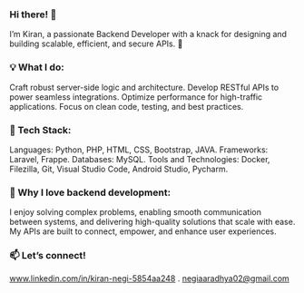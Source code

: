 ### Hi there! 👋
I’m Kiran, a passionate Backend Developer with a knack for designing and building scalable, efficient, and secure APIs. 🚀

### 💡 What I do:

Craft robust server-side logic and architecture.
Develop RESTful APIs to power seamless integrations.
Optimize performance for high-traffic applications.
Focus on clean code, testing, and best practices.

### 🔧 Tech Stack:

Languages: Python, PHP, HTML, CSS, Bootstrap, JAVA.
Frameworks: Laravel, Frappe.
Databases: MySQL.
Tools and Technologies: Docker, Filezilla, Git, Visual Studio Code, Android Studio, Pycharm.

### 🌟 Why I love backend development:
I enjoy solving complex problems, enabling smooth communication between systems, and delivering high-quality solutions that scale with ease. My APIs are built to connect, empower, and enhance user experiences.

### 📫 Let’s connect!

www.linkedin.com/in/kiran-negi-5854aa248 .
negiaaradhya02@gmail.com
